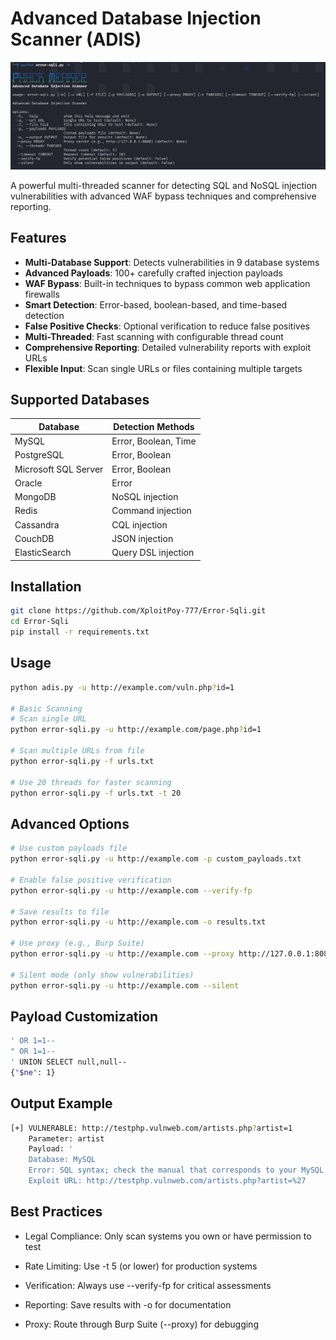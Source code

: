 # Advanced Database Injection Scanner (ADIS)

<p align="center"><img src="Screenshot_1.png"></p> <!-- Consider adding a banner image -->

A powerful multi-threaded scanner for detecting SQL and NoSQL injection vulnerabilities with advanced WAF bypass techniques and comprehensive reporting.

## Features

- **Multi-Database Support**: Detects vulnerabilities in 9 database systems
- **Advanced Payloads**: 100+ carefully crafted injection payloads
- **WAF Bypass**: Built-in techniques to bypass common web application firewalls
- **Smart Detection**: Error-based, boolean-based, and time-based detection
- **False Positive Checks**: Optional verification to reduce false positives
- **Multi-Threaded**: Fast scanning with configurable thread count
- **Comprehensive Reporting**: Detailed vulnerability reports with exploit URLs
- **Flexible Input**: Scan single URLs or files containing multiple targets

## Supported Databases

| Database            | Detection Methods           |
|---------------------|-----------------------------|
| MySQL               | Error, Boolean, Time        |
| PostgreSQL          | Error, Boolean              |
| Microsoft SQL Server| Error, Boolean              |
| Oracle              | Error                       |
| MongoDB             | NoSQL injection             |
| Redis               | Command injection           |
| Cassandra           | CQL injection               |
| CouchDB             | JSON injection              |
| ElasticSearch       | Query DSL injection         |

## Installation

```bash
git clone https://github.com/XploitPoy-777/Error-Sqli.git
cd Error-Sqli
pip install -r requirements.txt
```

## Usage

```bash
python adis.py -u http://example.com/vuln.php?id=1

# Basic Scanning
# Scan single URL
python error-sqli.py -u http://example.com/page.php?id=1

# Scan multiple URLs from file
python error-sqli.py -f urls.txt

# Use 20 threads for faster scanning
python error-sqli.py -f urls.txt -t 20
```
## Advanced Options

```bash
# Use custom payloads file
python error-sqli.py -u http://example.com -p custom_payloads.txt

# Enable false positive verification
python error-sqli.py -u http://example.com --verify-fp

# Save results to file
python error-sqli.py -u http://example.com -o results.txt

# Use proxy (e.g., Burp Suite)
python error-sqli.py -u http://example.com --proxy http://127.0.0.1:8080

# Silent mode (only show vulnerabilities)
python error-sqli.py -u http://example.com --silent
```

## Payload Customization
```bash
' OR 1=1--
" OR 1=1--
' UNION SELECT null,null--
{"$ne": 1}
```
## Output Example
```bash
[+] VULNERABLE: http://testphp.vulnweb.com/artists.php?artist=1
    Parameter: artist
    Payload: '
    Database: MySQL
    Error: SQL syntax; check the manual that corresponds to your MySQL
    Exploit URL: http://testphp.vulnweb.com/artists.php?artist=%27
```

## Best Practices
- Legal Compliance: Only scan systems you own or have permission to test

- Rate Limiting: Use -t 5 (or lower) for production systems

- Verification: Always use --verify-fp for critical assessments

- Reporting: Save results with -o for documentation

- Proxy: Route through Burp Suite (--proxy) for debugging
